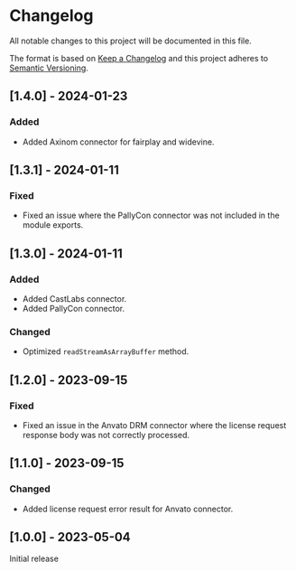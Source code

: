 # Changelog

All notable changes to this project will be documented in this file.

The format is based on [Keep a Changelog](http://keepachangelog.com/en/1.0.0/)
and this project adheres to [Semantic Versioning](http://semver.org/spec/v2.0.0.html).

## [1.4.0] - 2024-01-23

### Added

- Added Axinom connector for fairplay and widevine.

## [1.3.1] - 2024-01-11

### Fixed

- Fixed an issue where the PallyCon connector was not included in the module exports.

## [1.3.0] - 2024-01-11

### Added

- Added CastLabs connector.
- Added PallyCon connector.

### Changed

- Optimized `readStreamAsArrayBuffer` method.

## [1.2.0] - 2023-09-15

### Fixed

- Fixed an issue in the Anvato DRM connector where the license request response body was not correctly processed.

## [1.1.0] - 2023-09-15

### Changed

- Added license request error result for Anvato connector.

## [1.0.0] - 2023-05-04

Initial release
